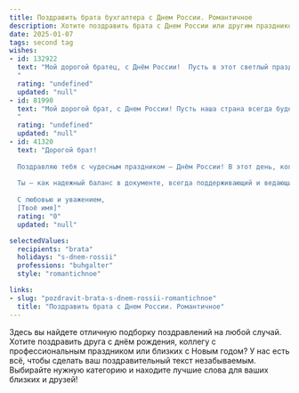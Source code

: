```yaml
---
title: Поздравить брата бухгалтера с Днем России. Романтичное
description: Хотите поздравить брата с Днем России или другим праздником? Наш ИИ создаст незабываемое поздравление, а вы обязательно выделитесь среди других.  
date: 2025-01-07
tags: second tag
wishes:
- id: 132922
  text: "Мой дорогой братец, с Днём России!  Пусть в этот светлый праздник, как и в твоей точной и аккуратной бухгалтерской работе, всё складывается идеально, а счастье и любовь переполняют твоё сердце так же, как цифры на твоих отчётах.  Пусть удача будет твоим верным спутником, а жизнь – красивой и яркой картиной, которую  ты сам рисуешь каждый день.  Целую тебя крепко!
  "
  rating: "undefined"
  updated: "null"
- id: 81990
  text: "Мой дорогой брат, с Днем России! Пусть наша страна всегда будет сильной и процветающей, а ты, как верный ее сын и талантливый бухгалтер, будешь вносить свой весомый вклад в ее благополучие. Желаю тебе любви, счастья и всех жизненных благ!
  "
  rating: "undefined"
  updated: "null"
- id: 41320
  text: "Дорогой брат!
  
  Поздравляю тебя с чудесным праздником — Днём России! В этот день, когда мы гордимся нашей страной, хочу пожелать тебе не только профессиональных успехов в бухгалтерии, но и счастья в личной жизни.
  
  Ты — как надежный баланс в документе, всегда поддерживающий и ведающий, как распределить радость и любовь. Пусть каждый расчёт будет удачным, а каждый день приносит новые вдохновения и горизонты для счастья. Желаю, чтобы твоя жизнь была полна ярких моментов, как красиво оформленный отчёт, где каждое число радует глаз.
  
  С любовью и уважением,
  [Твоё имя]"
  rating: "0"
  updated: "null"

selectedValues:
  recipients: "brata"
  holidays: "s-dnem-rossii"
  professions: "buhgalter"
  style: "romantichnoe"

links:
- slug: "pozdravit-brata-s-dnem-rossii-romantichnoe"
  title: "Поздравить брата с Днем России. Романтичное"
---
```


Здесь вы найдете отличную подборку поздравлений на любой случай. 
Хотите поздравить друга с днём рождения, коллегу с профессиональным праздником или близких с Новым годом? У нас есть всё, чтобы сделать ваш поздравительный текст незабываемым. Выбирайте нужную категорию и находите лучшие слова для ваших близких и друзей!
